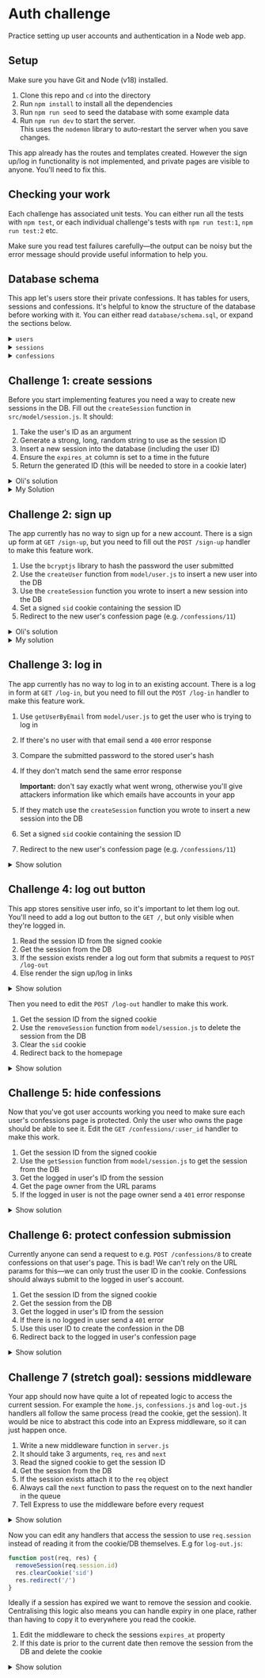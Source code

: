 # Auth challenge

Practice setting up user accounts and authentication in a Node web app.

## Setup

Make sure you have Git and Node (v18) installed.

1. Clone this repo and `cd` into the directory
1. Run `npm install` to install all the dependencies
1. Run `npm run seed` to seed the database with some example data
1. Run `npm run dev` to start the server.  
   This uses the `nodemon` library to auto-restart the server when you save changes.

This app already has the routes and templates created. However the sign up/log in functionality is not implemented, and private pages are visible to anyone. You'll need to fix this.

## Checking your work

Each challenge has associated unit tests. You can either run all the tests with `npm test`, or each individual challenge's tests with `npm run test:1`, `npm run test:2` etc.

Make sure you read test failures carefully—the output can be noisy but the error message should provide useful information to help you.

## Database schema

This app let's users store their private confessions. It has tables for users, sessions and confessions. It's helpful to know the structure of the database before working with it. You can either read `database/schema.sql`, or expand the sections below.

<details>
<summary><code>users</code></summary>

| column     | type     | constraints               |
| ---------- | -------- | ------------------------- |
| id         | integer  | primary key autoincrement |
| email      | text     | unique                    |
| hash       | text     |                           |
| created_at | datetime | DEFAULT CURRENT_TIMESTAMP |

</details>

<details>
<summary><code>sessions</code></summary>

| column     | type     | constraints               |
| ---------- | -------- | ------------------------- |
| id         | integer  | primary key autoincrement |
| user_id    | integer  | references users(id)      |
| expires_at | datetime | not null                  |
| created_at | datetime | DEFAULT CURRENT_TIMESTAMP |

</details>

<details>
<summary><code>confessions</code></summary>

| column     | type     | constraints               |
| ---------- | -------- | ------------------------- |
| id         | integer  | primary key autoincrement |
| content    | text     |                           |
| user_id    | integer  | references users(id)      |
| created_at | datetime | DEFAULT CURRENT_TIMESTAMP |

</details>

## Challenge 1: create sessions

Before you start implementing features you need a way to create new sessions in the DB. Fill out the `createSession` function in `src/model/session.js`. It should:

1. Take the user's ID as an argument
1. Generate a strong, long, random string to use as the session ID
1. Insert a new session into the database (including the user ID)
1. Ensure the `expires_at` column is set to a time in the future
1. Return the generated ID (this will be needed to store in a cookie later)

<details>
<summary>Oli's solution</summary>

```js
const insert_session = db.prepare(/*sql*/ `
  INSERT INTO sessions (id, user_id, expires_at)
  VALUES ($id, $user_id, DATE('now', '+7 days'))
`)

function createSession(user_id) {
  const id = crypto.randomBytes(18).toString('base64')
  insert_session.run({ id, user_id })
  return id
}
```

</details>
<details>
<summary>My Solution</summary>

```js
const insert_session = db.prepare(/*sql*/ `
  INSERT INTO sessions
  VALUES ($sid, $user_id, DATE('now', '+7 days'), DATE('now'))
`)

function createSession(user_id) {
  const sid = crypto.randomBytes(18).toString('base64')
  insert_session.run({ sid, user_id })
  return sid
}
```

</details>

## Challenge 2: sign up

The app currently has no way to sign up for a new account. There is a sign up form at `GET /sign-up`, but you need to fill out the `POST /sign-up` handler to make this feature work.

1. Use the `bcryptjs` library to hash the password the user submitted
1. Use the `createUser` function from `model/user.js` to insert a new user into the DB
1. Use the `createSession` function you wrote to insert a new session into the DB
1. Set a signed `sid` cookie containing the session ID
1. Redirect to the new user's confession page (e.g. `/confessions/11`)

<details>
<summary>Oli's solution</summary>

```js
function post(req, res) {
  const { email, password } = req.body
  if (!email || !password) {
    res.status(400).send('Bad input')
  } else {
    bcrypt.hash(password, 12).then((hash) => {
      const user = createUser(email, hash)
      const session_id = createSession(user.id)
      res.cookie('sid', session_id, {
        signed: true,
        maxAge: 1000 * 60 * 60 * 24 * 7, // 1 week
        sameSite: 'lax',
        httpOnly: true,
      })
      res.redirect(`/confessions/${user.id}`)
    })
  }
}
```

</details>
<details>
<summary>My solution</summary>

```js
function post(req, res) {
  const { email, password } = req.body
  if (!email || !password) return res.status(400).send('Bad input')

  //  * [1] Hash the password
  bcryptjs.hash(password, 12).then((hashedPassword) => {
    //  * [2] Create the user in the DB
    const userId = createUser(email, hashedPassword).id

    //  * [3] Create the session with the new user's ID
    const sid = createSession(userId)

    //  * [4] Set a cookie with the session ID
    res.cookie('sid', sid, {
      signed: true,
      httpOnly: true,
      maxAge: 6000,
      sameSite: 'lax',
    })

    //  * [5] Redirect to the user's confession page (e.g. /confessions/3)
    res.redirect(`/confessions/${userId}`)
  })
}
```

</details>

## Challenge 3: log in

The app currently has no way to log in to an existing account. There is a log in form at `GET /log-in`, but you need to fill out the `POST /log-in` handler to make this feature work.

1. Use `getUserByEmail` from `model/user.js` to get the user who is trying to log in
1. If there's no user with that email send a `400` error response
1. Compare the submitted password to the stored user's hash
1. If they don't match send the same error response

   **Important:** don't say exactly what went wrong, otherwise you'll give attackers information like which emails have accounts in your app

1. If they match use the `createSession` function you wrote to insert a new session into the DB
1. Set a signed `sid` cookie containing the session ID
1. Redirect to the new user's confession page (e.g. `/confessions/11`)

<details>
<summary>Show solution</summary>

```js
function post(req, res) {
  const { email, password } = req.body
  const user = getUserByEmail(email)
  if (!email || !password || !user) {
    return res.status(400).send('<h1>Login failed</h1>')
  }
  bcrypt.compare(password, user.hash).then((match) => {
    if (!match) {
      // Same error as above so attacker doesn't know if email exists or password is wrong
      return res.status(400).send('<h1>Login failed</h1>')
    } else {
      const session_id = createSession(user.id)
      res.cookie('sid', session_id, {
        signed: true,
        maxAge: 1000 * 60 * 60 * 24 * 7, // 1 week
        sameSite: 'lax',
        httpOnly: true,
      })
      res.redirect(`/confessions/${user.id}`)
    }
  })
}
```

</details>

## Challenge 4: log out button

This app stores sensitive user info, so it's important to let them log out. You'll need to add a log out button to the `GET /`, but only visible when they're logged in.

1. Read the session ID from the signed cookie
1. Get the session from the DB
1. If the session exists render a log out form that submits a request to `POST /log-out`
1. Else render the sign up/log in links

<details>
<summary>Show solution</summary>

```js
function get(req, res) {
  const sid = req.signedCookies.sid
  const session = getSession(sid)
  const title = 'Confess your secrets!'
  const content = /*html*/ `
    <div class="Cover">
      <h1>${title}</h1>
      ${
        session
          ? /*html*/ `<form method="POST" action="/log-out"><button class="Button">Log out</button></form>`
          : /*html*/ `<nav><a href="/sign-up">Sign up</a> or <a href="/log-in">log in</a></nav>`
      }
    </div>
  `
  const body = Layout({ title, content })
  res.send(body)
}
```

</details>

Then you need to edit the `POST /log-out` handler to make this work.

1. Get the session ID from the signed cookie
1. Use the `removeSession` function from `model/session.js` to delete the session from the DB
1. Clear the `sid` cookie
1. Redirect back to the homepage

<details>
<summary>Show solution</summary>

```js
function post(req, res) {
  const sid = req.signedCookies.sid
  removeSession(sid)
  res.clearCookie('sid')
  res.redirect('/')
}
```

</details>

## Challenge 5: hide confessions

Now that you've got user accounts working you need to make sure each user's confessions page is protected. Only the user who owns the page should be able to see it. Edit the `GET /confessions/:user_id` handler to make this work.

1. Get the session ID from the signed cookie
1. Use the `getSession` function from `model/session.js` to get the session from the DB
1. Get the logged in user's ID from the session
1. Get the page owner from the URL params
1. If the logged in user is not the page owner send a `401` error response

<details>
<summary>Show solution</summary>

```js
function get(req, res) {
  const sid = req.signedCookies.sid
  const session = getSession(sid)
  const current_user = session && session.user_id
  const page_owner = Number(req.params.user_id)
  if (current_user !== page_owner) {
    return res.status(401).send("<h1>You aren't allowed to see that</h1>")
  }
  // ...
}
```

</details>

## Challenge 6: protect confession submission

Currently anyone can send a request to e.g. `POST /confessions/8` to create confessions on that user's page. This is bad! We can't rely on the URL params for this—we can only trust the user ID in the cookie. Confessions should always submit to the logged in user's account.

1. Get the session ID from the signed cookie
1. Get the session from the DB
1. Get the logged in user's ID from the session
1. If there is no logged in user send a `401` error
1. Use this user ID to create the confession in the DB
1. Redirect back to the logged in user's confession page

<details>
<summary>Show solution</summary>

```js
function post(req, res) {
  const sid = req.signedCookies.sid
  const session = getSession(sid)
  const current_user = session && session.user_id
  if (!req.body.content || !current_user) {
    return res.status(401).send('<h1>Confession failed</h1>')
  }
  createConfession(req.body.content, current_user)
  res.redirect(`/confessions/${current_user}`)
}
```

</details>

## Challenge 7 (stretch goal): sessions middleware

Your app should now have quite a lot of repeated logic to access the current session. For example the `home.js`, `confessions.js` and `log-out.js` handlers all follow the same process (read the cookie, get the session). It would be nice to abstract this code into an Express middleware, so it can just happen once.

1. Write a new middleware function in `server.js`
1. It should take 3 arguments, `req`, `res` and `next`
1. Read the signed cookie to get the session ID
1. Get the session from the DB
1. If the session exists attach it to the `req` object
1. Always call the `next` function to pass the request on to the next handler in the queue
1. Tell Express to use the middleware before every request

<details>
<summary>Show solution</summary>

```js
server.use(sessions)

function sessions(req, res, next) {
  const sid = req.signedCookies.sid
  const session = getSession(sid)
  if (session) {
    req.session = session
  }
  next()
}
```

</details>

Now you can edit any handlers that access the session to use `req.session` instead of reading it from the cookie/DB themselves. E.g for `log-out.js`:

```js
function post(req, res) {
  removeSession(req.session.id)
  res.clearCookie('sid')
  res.redirect('/')
}
```

Ideally if a session has expired we want to remove the session and cookie. Centralising this logic also means you can handle expiry in one place, rather than having to copy it to everywhere you read the cookie.

1. Edit the middleware to check the sessions `expires_at` property
1. If this date is prior to the current date then remove the session from the DB and delete the cookie

<details>
<summary>Show solution</summary>

```js
function sessions(req, res, next) {
  const sid = req.signedCookies.sid
  const session = getSession(sid)
  if (session) {
    const expiry = new Date(session.expires_at)
    const today = new Date()
    if (expiry < today) {
      removeSession(sid)
      res.clearCookie('sid')
    } else {
      req.session = session
    }
  }
  next()
}
```

</details>
